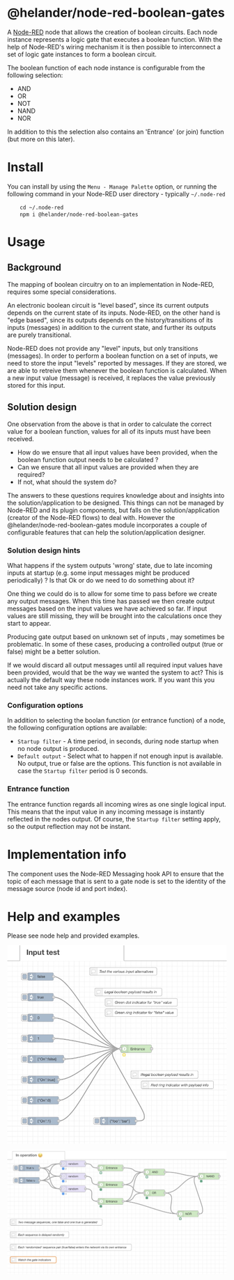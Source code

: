 # @helander/node-red-boolean-gates

A <a href="http://nodered.org" target="_new">Node-RED</a> node that allows the creation of boolean circuits. Each node instance represents a logic gate that executes a boolean function.
With the help of Node-RED's wiring mechanism it is then possible to interconnect a set of logic gate instances to form a boolean circuit.

The boolean function of each node instance is configurable from the following selection:
 * AND
 * OR
 * NOT
 * NAND
 * NOR

In addition to this the selection also contains an 'Entrance' (or join) function (but more on this later).


# Install

You can install by using the `Menu - Manage Palette` option, or running the following command in your
Node-RED user directory - typically `~/.node-red`

        cd ~/.node-red
        npm i @helander/node-red-boolean-gates

# Usage

## Background
The mapping of boolean circuitry on to an implementation in Node-RED, requires some special considerations.

An electronic boolean circuit is "level based", since its current outputs depends on the current state of its inputs. Node-RED, on the other hand is "edge based", since
its outputs depends on the history/transitions of its inputs (messages) in addition to the current state, and further its outputs are purely transitional.

Node-RED does not provide any "level" inputs, but only transitions (messages). In order to perform a boolean function on a set of inputs, we need to store the input "levels" reported by
messages. If they are stored, we are able to retreive them whenever the boolean function is calculated. When a new input value (message) is received, it replaces the value previously stored
for this input.

## Solution design

One observation from the above is that in order to calculate the correct value for a boolean function, values for all of its inputs must have been received. 

* How do we ensure that all input values have been provided, when the boolean function output needs to be calculated ?
* Can we ensure that all input values are provided when they are required?
* If not, what should the system do?

The answers to these questions requires knowledge about and insights into the solution/application to be designed. This things can not be managed by Node-RED and its plugin components, but
falls on the solution/application (creator of the Node-RED flows) to deal with. However the @helander/node-red-boolean-gates module incorporates a couple of configurable features that can
help the solution/application designer.

### Solution design hints

What happens if the system outputs 'wrong' state, due to late incoming inputs at startup (e.g. some input messages might be produced periodically) ? 
Is that Ok or do we need to do something about it? 

One thing we could do is to allow for some time to pass before we create any output messages. When this time has passed we then create output messages based on the 
input values we have achieved so far. If input values are still missing, they will be brought into the calculations once they start to appear.

Producing gate output based on unknown set of inputs , may sometimes be problematic. In some of these cases, producing a controlled output (true or false) might be
a better solution. 

If we would discard all output messages until all required input values have been provided, would that be the way we wanted the system to act? 
This is actually the default way these node instances work. If you want this you need not take any specific actions.

### Configuration options

In addition to selecting the boolan function (or entrance function) of a node, the following configuration options are available:
* `Startup filter` - A time period, in seconds, during node startup when no node output is produced.
* `Default output` - Select what to happen if not enough input is available. No output, true or false are the options. 
This function is not available in case the `Startup filter` period is 0 seconds.

### Entrance function

The entrance function regards all incoming wires as one single logical input. This means that the input value in any incoming message is instantly reflected in the nodes output. Of course, the `Startup filter` setting apply, so the output reflection may not be instant.

# Implementation info

The component uses the Node-RED Messaging hook API to ensure that the topic of each message that is sent to a gate node is set to the identity of the message source (node id and port index).

# Help and examples

Please see node help and provided examples.

![Example flow for entrance node](/examples/inputtest.jpg)

![Example flow for a few gates](/examples/inoperation.jpg)
